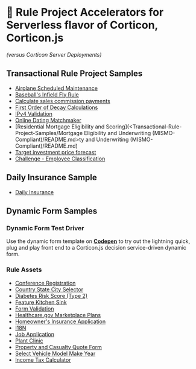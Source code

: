 # :rocket: Rule Project Accelerators for Serverless flavor of Corticon, Corticon.js 
_(versus Corticon Server Deployments)_

## Transactional Rule Project Samples
- [Airplane Scheduled Maintenance](Transactional-Rule-Project-Samples/Airplane%20maintenance/README.md)
- [Baseball's Infield Fly Rule](Transactional-Rule-Project-Samples/Infield%20Fly/README.md)
- [Calculate sales commission payments](Transactional-Rule-Project-Samples/Commission%20Calculations/README.md)
- [First Order of Decay Calculations](Transactional-Rule-Project-Samples/Hazardous%20Gas%20First%20Order%20Decay/README.md)
- [IPv4 Validation](Transactional-Rule-Project-Samples/IPv4%20Validation/README.md)
- [Online Dating Matchmaker](Transactional-Rule-Project-Samples/Matchmaking/README.md)
- [Residential Mortgage Eligibility and Scoring](<Transactional-Rule-Project-Samples/Mortgage Eligibility and Underwriting (MISMO-Compliant)/README.md>ty and Underwriting (MISMO-Compliant)/README.md)
- [Target investment price forecast](Transactional-Rule-Project-Samples/Target%20investment%20price%20forecast/README.md)
- [Challenge - Employee Classification](<Transactional-Rule-Project-Samples/HR Employee Data Analysis Service/README.md>)

## Daily Insurance Sample
- [Daily Insurance](DailyInsurance/README.md)

## Dynamic Form Samples

### Dynamic Form Test Driver

Use the dynamic form template on [**Codepen**](https://codepen.io/SethMeldon/pen/wvOGvra) to try out the lightning quick, plug and play front end to a Corticon.js decision service-driven dynamic form.

### Rule Assets 
- [Conference Registration](Dynamic-Form-Samples/Conference-Registration/README.md)
- [Country State City Selector](Dynamic-Form-Samples/Country-State-City-Selector/README.md)
- [Diabetes Risk Score (Type 2)](Dynamic-Form-Samples/Diabetes-Risk-Score-(Type-2)/README.md)
- [Feature Kitchen Sink](Dynamic-Form-Samples/Feature%20Kitchen%20Sink/README.md)
- [Form Validation](Dynamic-Form-Samples/Form%20Validation/README.md)
- [Healthcare.gov Marketplace Plans](Dynamic-Form-Samples/Healthcare.gov%20Marketplace%20Plans/README.md)
- [Homeowner's Insurance Application](Dynamic-Form-Samples/Homeowner's%20Insurance%20Application/README.md)
- [I18N](Dynamic-Form-Samples/I18N/README.md)
- [Job Application](Dynamic-Form-Samples/JobApplication/README.md)
- [Plant Clinic](Dynamic-Form-Samples/Plant-Clinic/README.md)
- [Property and Casualty Quote Form](Dynamic-Form-Samples/Property%20and%20Casualty%20Quote%20Form/README.md)
- [Select Vehicle Model Make Year](Dynamic-Form-Samples/Select-Vehicle-Model-Make-Year/README.md)
- [Income Tax Calculator](Dynamic-Form-Samples/US-2021-Income-Tax-Calculator/README.md)
